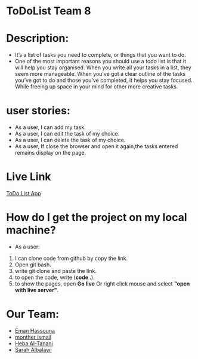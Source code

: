 # ToDoList Team 8

# Description:
- It’s a list of tasks you need to complete, or things that you want to do.
- One of the most important reasons you should use a todo list is that it will   help you stay organised. When you write all your tasks in a list, they seem more manageable. When you’ve got a clear outline of the tasks you’ve got to do and those you’ve completed, it helps you stay focused. While freeing up space in your mind for other more creative tasks.

# user stories:
* As a user, I can add my task.
* As a user, I can edit the task of my choice.
* As a user, I can delete the task of my choice.
* As a user, If close the browser and open it again,the tasks entered remains display on the page.

# Live Link

[ToDo List App](https://gsg-fc03.github.io/ToDoList-8/)

# How do I get the project on my local machine?
* As a user:
1. I can clone code from github by copy the link.
2. Open git bash.
3. write git clone and paste the link.
4. to open the code, write (**code .**).
5. to show the pages, open **Go live** Or right click mouse and select **"open with live server"**.


# Our Team:
 * [Eman Hassouna](https://github.com/EmanHass)
 * [monther ismail](https://github.com/MontherIsmail)
 * [Heba Al-Tanani](https://github.com/HebaAhmad1)
 * [Sarah Albalawi](https://github.com/Sarah-Albalawi)

